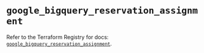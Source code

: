 # `google_bigquery_reservation_assignment`

Refer to the Terraform Registry for docs: [`google_bigquery_reservation_assignment`](https://registry.terraform.io/providers/hashicorp/google/6.11.2/docs/resources/bigquery_reservation_assignment).
